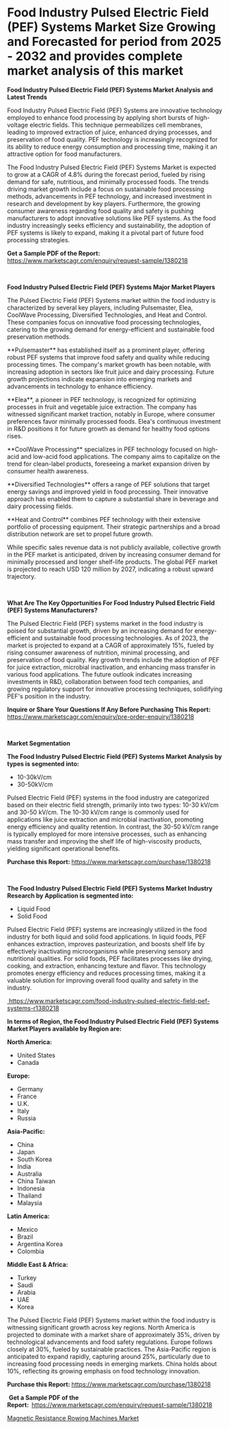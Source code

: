<p><h1>Food Industry Pulsed Electric Field (PEF) Systems Market Size Growing and Forecasted for period from 2025 - 2032 and provides complete market analysis of this market</h1></p><p><strong>Food Industry Pulsed Electric Field (PEF) Systems Market Analysis and Latest Trends</strong></p>
<p><p>Food Industry Pulsed Electric Field (PEF) Systems are innovative technology employed to enhance food processing by applying short bursts of high-voltage electric fields. This technique permeabilizes cell membranes, leading to improved extraction of juice, enhanced drying processes, and preservation of food quality. PEF technology is increasingly recognized for its ability to reduce energy consumption and processing time, making it an attractive option for food manufacturers.</p><p>The Food Industry Pulsed Electric Field (PEF) Systems Market is expected to grow at a CAGR of 4.8% during the forecast period, fueled by rising demand for safe, nutritious, and minimally processed foods. The trends driving market growth include a focus on sustainable food processing methods, advancements in PEF technology, and increased investment in research and development by key players. Furthermore, the growing consumer awareness regarding food quality and safety is pushing manufacturers to adopt innovative solutions like PEF systems. As the food industry increasingly seeks efficiency and sustainability, the adoption of PEF systems is likely to expand, making it a pivotal part of future food processing strategies.</p></p>
<p><strong>Get a Sample PDF of the Report:&nbsp;</strong> <a href="https://www.marketscagr.com/enquiry/request-sample/1380218?utm_campaign=2770&utm_medium=2&utm_source=Github&utm_content=ia&utm_term=11042025&utm_id=food-industry-pulsed-electric-field-pef-systems">https://www.marketscagr.com/enquiry/request-sample/1380218</a></p>
<p>&nbsp;</p>
<p><strong>Food Industry Pulsed Electric Field (PEF) Systems Major Market Players</strong></p>
<p><p>The Pulsed Electric Field (PEF) Systems market within the food industry is characterized by several key players, including Pulsemaster, Elea, CoolWave Processing, Diversified Technologies, and Heat and Control. These companies focus on innovative food processing technologies, catering to the growing demand for energy-efficient and sustainable food preservation methods.</p><p>**Pulsemaster** has established itself as a prominent player, offering robust PEF systems that improve food safety and quality while reducing processing times. The company's market growth has been notable, with increasing adoption in sectors like fruit juice and dairy processing. Future growth projections indicate expansion into emerging markets and advancements in technology to enhance efficiency.</p><p>**Elea**, a pioneer in PEF technology, is recognized for optimizing processes in fruit and vegetable juice extraction. The company has witnessed significant market traction, notably in Europe, where consumer preferences favor minimally processed foods. Elea's continuous investment in R&D positions it for future growth as demand for healthy food options rises.</p><p>**CoolWave Processing** specializes in PEF technology focused on high-acid and low-acid food applications. The company aims to capitalize on the trend for clean-label products, foreseeing a market expansion driven by consumer health awareness.</p><p>**Diversified Technologies** offers a range of PEF solutions that target energy savings and improved yield in food processing. Their innovative approach has enabled them to capture a substantial share in beverage and dairy processing fields.</p><p>**Heat and Control** combines PEF technology with their extensive portfolio of processing equipment. Their strategic partnerships and a broad distribution network are set to propel future growth.</p><p>While specific sales revenue data is not publicly available, collective growth in the PEF market is anticipated, driven by increasing consumer demand for minimally processed and longer shelf-life products. The global PEF market is projected to reach USD 120 million by 2027, indicating a robust upward trajectory.</p></p>
<p>&nbsp;</p>
<p><strong>What Are The Key Opportunities For Food Industry Pulsed Electric Field (PEF) Systems Manufacturers?</strong></p>
<p><p>The Pulsed Electric Field (PEF) systems market in the food industry is poised for substantial growth, driven by an increasing demand for energy-efficient and sustainable food processing technologies. As of 2023, the market is projected to expand at a CAGR of approximately 15%, fueled by rising consumer awareness of nutrition, minimal processing, and preservation of food quality. Key growth trends include the adoption of PEF for juice extraction, microbial inactivation, and enhancing mass transfer in various food applications. The future outlook indicates increasing investments in R&D, collaboration between food tech companies, and growing regulatory support for innovative processing techniques, solidifying PEF's position in the industry.</p></p>
<p><strong>Inquire or Share Your Questions If Any Before Purchasing This Report:</strong> <a href="https://www.marketscagr.com/enquiry/pre-order-enquiry/1380218?utm_campaign=2770&utm_medium=2&utm_source=Github&utm_content=ia&utm_term=11042025&utm_id=food-industry-pulsed-electric-field-pef-systems">https://www.marketscagr.com/enquiry/pre-order-enquiry/1380218</a></p>
<p>&nbsp;</p>
<p><strong>Market Segmentation</strong></p>
<p><strong>The Food Industry Pulsed Electric Field (PEF) Systems Market Analysis by types is segmented into:</strong></p>
<p><ul><li>10-30kV/cm</li><li>30-50kV/cm</li></ul></p>
<p><p>Pulsed Electric Field (PEF) systems in the food industry are categorized based on their electric field strength, primarily into two types: 10-30 kV/cm and 30-50 kV/cm. The 10-30 kV/cm range is commonly used for applications like juice extraction and microbial inactivation, promoting energy efficiency and quality retention. In contrast, the 30-50 kV/cm range is typically employed for more intensive processes, such as enhancing mass transfer and improving the shelf life of high-viscosity products, yielding significant operational benefits.</p></p>
<p><strong>Purchase this Report:&nbsp;</strong><a href="https://www.marketscagr.com/purchase/1380218?utm_campaign=2770&utm_medium=2&utm_source=Github&utm_content=ia&utm_term=11042025&utm_id=food-industry-pulsed-electric-field-pef-systems">https://www.marketscagr.com/purchase/1380218</a></p>
<p>&nbsp;</p>
<p><strong>The Food Industry Pulsed Electric Field (PEF) Systems Market Industry Research by Application is segmented into:</strong></p>
<p><ul><li>Liquid Food</li><li>Solid Food</li></ul></p>
<p><p>Pulsed Electric Field (PEF) systems are increasingly utilized in the food industry for both liquid and solid food applications. In liquid foods, PEF enhances extraction, improves pasteurization, and boosts shelf life by effectively inactivating microorganisms while preserving sensory and nutritional qualities. For solid foods, PEF facilitates processes like drying, cooking, and extraction, enhancing texture and flavor. This technology promotes energy efficiency and reduces processing times, making it a valuable solution for improving overall food quality and safety in the industry.</p></p>
<p><a href="https://www.marketscagr.com/food-industry-pulsed-electric-field-pef-systems-r1380218?utm_campaign=2770&utm_medium=2&utm_source=Github&utm_content=ia&utm_term=11042025&utm_id=food-industry-pulsed-electric-field-pef-systems">&nbsp;https://www.marketscagr.com/food-industry-pulsed-electric-field-pef-systems-r1380218</a></p>
<p><strong>In terms of Region, the Food Industry Pulsed Electric Field (PEF) Systems Market Players available by Region are:</strong></p>
<p>
    <p> <strong> North America: </strong>
        <ul>
            <li>United States</li>
            <li>Canada</li>
        </ul>
        </p> 
    <p> <strong> Europe: </strong>
        <ul>
            <li>Germany</li>
            <li>France</li>
            <li>U.K.</li>
            <li>Italy</li>
            <li>Russia</li>
        </ul>
        </p> 
    <p> <strong> Asia-Pacific: </strong>
        <ul>
            <li>China</li>
            <li>Japan</li>
            <li>South Korea</li>
            <li>India</li>
            <li>Australia</li>
            <li>China Taiwan</li>
            <li>Indonesia</li>
            <li>Thailand</li>
            <li>Malaysia</li>
        </ul>
        </p> 
    <p> <strong> Latin America: </strong>
        <ul>
            <li>Mexico</li>
            <li>Brazil</li>
            <li>Argentina Korea</li>
            <li>Colombia</li>
        </ul>
        </p> 
    <p> <strong> Middle East & Africa: </strong>
        <ul>
            <li>Turkey</li>
            <li>Saudi</li>
            <li>Arabia</li>
            <li>UAE</li>
            <li>Korea</li>
        </ul>
    </p>
    </p>
<p><p>The Pulsed Electric Field (PEF) Systems market within the food industry is witnessing significant growth across key regions. North America is projected to dominate with a market share of approximately 35%, driven by technological advancements and food safety regulations. Europe follows closely at 30%, fueled by sustainable practices. The Asia-Pacific region is anticipated to expand rapidly, capturing around 25%, particularly due to increasing food processing needs in emerging markets. China holds about 10%, reflecting its growing emphasis on food technology innovation.</p></p>
<p><strong>Purchase this Report: </strong><a href="https://www.marketscagr.com/purchase/1380218?utm_campaign=2770&utm_medium=2&utm_source=Github&utm_content=ia&utm_term=11042025&utm_id=food-industry-pulsed-electric-field-pef-systems">https://www.marketscagr.com/purchase/1380218</a></p>
<p>&nbsp;<strong>Get a Sample PDF of the Report:&nbsp;&nbsp;</strong><a href="https://www.marketscagr.com/enquiry/request-sample/1380218?utm_campaign=2770&utm_medium=2&utm_source=Github&utm_content=ia&utm_term=11042025&utm_id=food-industry-pulsed-electric-field-pef-systems">https://www.marketscagr.com/enquiry/request-sample/1380218</a></p>
<p><strong></strong></p>
<p><p><a href="https://github.com/akermigarib/Market-Research-Report-List-1/blob/main/magnetic-resistance-rowing-machines-market.md?utm_campaign=2770&utm_medium=2&utm_source=Github&utm_content=ia&utm_term=11042025&utm_id=food-industry-pulsed-electric-field-pef-systems">Magnetic Resistance Rowing Machines Market</a></p></p>